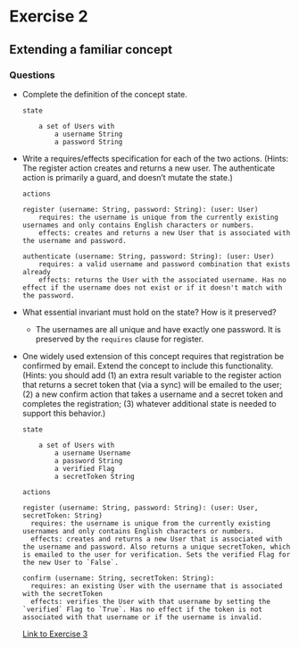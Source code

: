 # Exercise 2

## Extending a familiar concept

### Questions

- Complete the definition of the concept state.

  ```
  state

      a set of Users with
          a username String
          a password String
  ```

- Write a requires/effects specification for each of the two actions. (Hints: The register action creates and returns a new user. The authenticate action is primarily a guard, and doesn’t mutate the state.)

  ```
  actions

  register (username: String, password: String): (user: User)
      requires: the username is unique from the currently existing usernames and only contains English characters or numbers.
      effects: creates and returns a new User that is associated with the username and password.

  authenticate (username: String, password: String): (user: User)
      requires: a valid username and password combination that exists already
      effects: returns the User with the associated username. Has no effect if the username does not exist or if it doesn't match with the password.
  ```

- What essential invariant must hold on the state? How is it preserved?

  - The usernames are all unique and have exactly one password. It is preserved by the `requires` clause for register.

- One widely used extension of this concept requires that registration be confirmed by email. Extend the concept to include this functionality. (Hints: you should add (1) an extra result variable to the register action that returns a secret token that (via a sync) will be emailed to the user; (2) a new confirm action that takes a username and a secret token and completes the registration; (3) whatever additional state is needed to support this behavior.)

  ```
  state

      a set of Users with
          a username Username
          a password String
          a verified Flag
          a secretToken String
  ```

  ```
  actions

  register (username: String, password: String): (user: User, secretToken: String)
    requires: the username is unique from the currently existing usernames and only contains English characters or numbers.
    effects: creates and returns a new User that is associated with the username and password. Also returns a unique secretToken, which is emailed to the user for verification. Sets the verified Flag for the new User to `False`.

  confirm (username: String, secretToken: String):
    requires: an existing User with the username that is associated with the secretToken
    effects: verifies the User with that username by setting the `verified` Flag to `True`. Has no effect if the token is not associated with that username or if the username is invalid.
  ```

  [Link to Exercise 3](exercise3.md)
